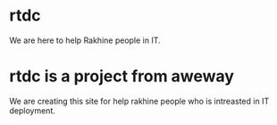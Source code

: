 # rtdc
We are here to help Rakhine people in IT.
# rtdc is a project from aweway
We are creating this site for help rakhine people who is intreasted in IT deployment.
